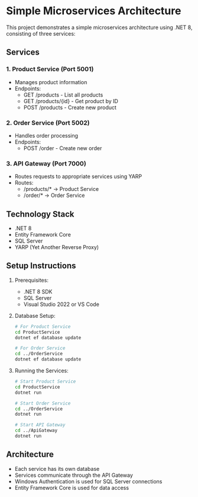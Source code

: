 # Simple Microservices Architecture

This project demonstrates a simple microservices architecture using .NET 8, consisting of three services:

## Services

### 1. Product Service (Port 5001)
- Manages product information
- Endpoints:
  - GET /products - List all products
  - GET /products/{id} - Get product by ID
  - POST /products - Create new product

### 2. Order Service (Port 5002)
- Handles order processing
- Endpoints:
  - POST /order - Create new order

### 3. API Gateway (Port 7000)
- Routes requests to appropriate services using YARP
- Routes:
  - /products/* → Product Service
  - /order/* → Order Service

## Technology Stack
- .NET 8
- Entity Framework Core
- SQL Server
- YARP (Yet Another Reverse Proxy)

## Setup Instructions

1. Prerequisites:
   - .NET 8 SDK
   - SQL Server
   - Visual Studio 2022 or VS Code

2. Database Setup:
   ```bash
   # For Product Service
   cd ProductService
   dotnet ef database update

   # For Order Service
   cd ../OrderService
   dotnet ef database update
   ```

3. Running the Services:
   ```bash
   # Start Product Service
   cd ProductService
   dotnet run

   # Start Order Service
   cd ../OrderService
   dotnet run

   # Start API Gateway
   cd ../ApiGateway
   dotnet run
   ```

## Architecture
- Each service has its own database
- Services communicate through the API Gateway
- Windows Authentication is used for SQL Server connections
- Entity Framework Core is used for data access 